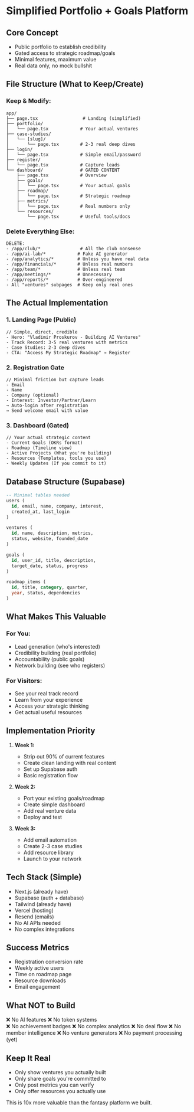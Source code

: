 # Simplified Portfolio + Goals Platform

## Core Concept
- Public portfolio to establish credibility
- Gated access to strategic roadmap/goals
- Minimal features, maximum value
- Real data only, no mock bullshit

## File Structure (What to Keep/Create)

### Keep & Modify:
```
app/
├── page.tsx                 # Landing (simplified)
├── portfolio/              
│   └── page.tsx            # Your actual ventures
├── case-studies/
│   └── [slug]/
│       └── page.tsx        # 2-3 real deep dives
├── login/
│   └── page.tsx            # Simple email/password
├── register/
│   └── page.tsx            # Capture leads
└── dashboard/              # GATED CONTENT
    ├── page.tsx            # Overview
    ├── goals/
    │   └── page.tsx        # Your actual goals
    ├── roadmap/
    │   └── page.tsx        # Strategic roadmap
    ├── metrics/
    │   └── page.tsx        # Real numbers only
    └── resources/
        └── page.tsx        # Useful tools/docs
```

### Delete Everything Else:
```
DELETE:
- /app/club/*               # All the club nonsense
- /app/ai-lab/*            # Fake AI generator
- /app/analytics/*         # Unless you have real data
- /app/financials/*        # Unless real numbers
- /app/team/*              # Unless real team
- /app/meetings/*          # Unnecessary
- /app/reports/*           # Over-engineered
- All "ventures" subpages  # Keep only real ones
```

## The Actual Implementation

### 1. Landing Page (Public)
```tsx
// Simple, direct, credible
- Hero: "Vladimir Proskurov - Building AI Ventures"
- Track Record: 3-5 real ventures with metrics
- Case Studies: 2-3 deep dives
- CTA: "Access My Strategic Roadmap" → Register
```

### 2. Registration Gate
```tsx
// Minimal friction but capture leads
- Email
- Name  
- Company (optional)
- Interest: Investor/Partner/Learn
→ Auto-login after registration
→ Send welcome email with value
```

### 3. Dashboard (Gated)
```tsx
// Your actual strategic content
- Current Goals (OKRs format)
- Roadmap (Timeline view)
- Active Projects (What you're building)
- Resources (Templates, tools you use)
- Weekly Updates (If you commit to it)
```

## Database Structure (Supabase)

```sql
-- Minimal tables needed
users (
  id, email, name, company, interest, 
  created_at, last_login
)

ventures (
  id, name, description, metrics, 
  status, website, founded_date
)

goals (
  id, user_id, title, description, 
  target_date, status, progress
)

roadmap_items (
  id, title, category, quarter, 
  year, status, dependencies
)
```

## What Makes This Valuable

### For You:
- Lead generation (who's interested)
- Credibility building (real portfolio)
- Accountability (public goals)
- Network building (see who registers)

### For Visitors:
- See your real track record
- Learn from your experience
- Access your strategic thinking
- Get actual useful resources

## Implementation Priority

1. **Week 1:**
   - Strip out 90% of current features
   - Create clean landing with real content
   - Set up Supabase auth
   - Basic registration flow

2. **Week 2:**
   - Port your existing goals/roadmap
   - Create simple dashboard
   - Add real venture data
   - Deploy and test

3. **Week 3:**
   - Add email automation
   - Create 2-3 case studies
   - Add resource library
   - Launch to your network

## Tech Stack (Simple)

- Next.js (already have)
- Supabase (auth + database)
- Tailwind (already have)
- Vercel (hosting)
- Resend (emails)
- No AI APIs needed
- No complex integrations

## Success Metrics

- Registration conversion rate
- Weekly active users
- Time on roadmap page
- Resource downloads
- Email engagement

## What NOT to Build

❌ No AI features
❌ No token systems  
❌ No achievement badges
❌ No complex analytics
❌ No deal flow
❌ No member intelligence
❌ No venture generators
❌ No payment processing (yet)

## Keep It Real

- Only show ventures you actually built
- Only share goals you're committed to
- Only post metrics you can verify
- Only offer resources you actually use

This is 10x more valuable than the fantasy platform we built.